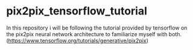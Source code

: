 # pix2pix_tensorflow_tutorial
In this repository i will be following the tutorial provided by tensorflow on the pix2pix neural network architecture to familiarize myself with both. (https://www.tensorflow.org/tutorials/generative/pix2pix)
